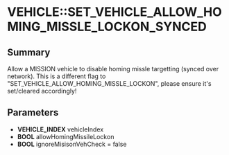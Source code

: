 # VEHICLE::SET_VEHICLE_ALLOW_HOMING_MISSLE_LOCKON_SYNCED

## Summary
Allow a MISSION vehicle to disable homing missle targetting (synced over network).
This is a different flag to "SET_VEHICLE_ALLOW_HOMING_MISSLE_LOCKON", please ensure it's set/cleared accordingly!

## Parameters
* **VEHICLE_INDEX** vehicleIndex
* **BOOL** allowHomingMissileLockon
* **BOOL** ignoreMisisonVehCheck = false